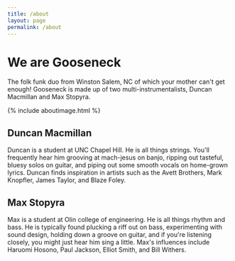 ```yaml
---
title: /about
layout: page
permalink: /about
---
```

# We are Gooseneck 

The folk funk duo from Winston Salem, NC of which your mother can't get enough! Gooseneck is made up of two multi-instrumentalists, Duncan Macmillan and Max Stopyra. 

{% include aboutimage.html %}

## Duncan Macmillan
Duncan is a student at UNC Chapel Hill. He is all things strings. You'll frequently hear him grooving at mach-jesus on banjo, ripping out tasteful, bluesy solos on guitar, and piping out some smooth vocals on home-grown lyrics. Duncan finds inspiration in artists such as the Avett Brothers, Mark Knopfler, James Taylor, and Blaze Foley. 

## Max Stopyra
Max is a student at Olin college of engineering. He is all things rhythm and bass. He is typically found plucking a riff out on bass, experimenting with sound design, holding down a groove on guitar, and if you're listening closely, you might just hear him sing a little. Max's influences include Haruomi Hosono, Paul Jackson, Elliot Smith, and Bill Withers. 